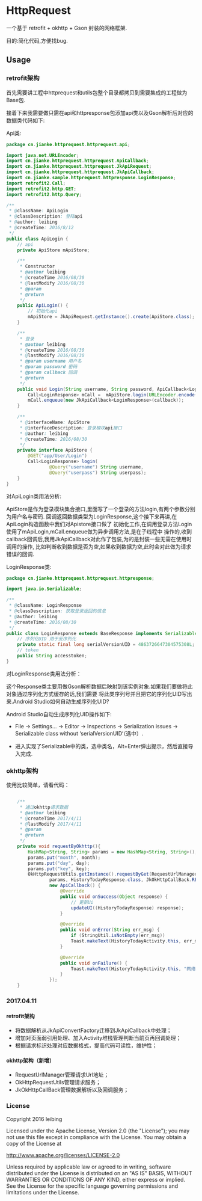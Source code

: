 # HttpRequest
一个基于 retrofit + okhttp + Gson 封装的网络框架.

目的:简化代码,方便找bug.


## Usage

### retrofit架构
首先需要讲工程中httprequest和utils包整个目录都拷贝到需要集成的工程做为Base包.

接着下来我需要做只需在api和httpresponse包添加api类以及Gson解析后对应的数据类代码如下:

Api类:

```java
package cn.jianke.httprequest.httprequest.api;

import java.net.URLEncoder;
import cn.jianke.httprequest.httprequest.ApiCallback;
import cn.jianke.httprequest.httprequest.JkApiRequest;
import cn.jianke.httprequest.httprequest.JkApiCallback;
import cn.jianke.sample.httprequest.httpresponse.LoginResponse;
import retrofit2.Call;
import retrofit2.http.GET;
import retrofit2.http.Query;

/**
 * @className: ApiLogin
 * @classDescription: 登陆api
 * @author: leibing
 * @createTime: 2016/8/12
 */
public class ApiLogin {
    // api
    private ApiStore mApiStore;

    /**
     * Constructor
     * @author leibing
     * @createTime 2016/08/30
     * @lastModify 2016/08/30
     * @param
     * @return
     */
    public ApiLogin() {
        // 初始化api
        mApiStore = JkApiRequest.getInstance().create(ApiStore.class);
    }

    /**
     * 登录
     * @author leibing
     * @createTime 2016/08/30
     * @lastModify 2016/08/30
     * @param username 用户名
     * @param password 密码
     * @param callback 回调
     * @return
     */
    public void Login(String username, String password, ApiCallback<LoginResponse> callback){
        Call<LoginResponse> mCall =  mApiStore.login(URLEncoder.encode(username), password);
        mCall.enqueue(new JkApiCallback<LoginResponse>(callback));
    }

    /**
     * @interfaceName: ApiStore
     * @interfaceDescription: 登录模块api接口
     * @author: leibing
     * @createTime: 2016/08/30
     */
    private interface ApiStore {
        @GET("app/User/Login")
        Call<LoginResponse> login(
                @Query("username") String username,
                @Query("userpass") String userpass);
    }
}

```

对ApiLogin类用法分析:

ApiStore是作为登录模块集合接口,里面写了一个登录的方法login,有两个参数分别为用户名与密码.
回调返回数据类型为LoginResponse,这个接下来再讲,在ApiLogin构造函数中我们对Apistore接口做了
初始化工作,在调用登录方法Login使用了mApiLogin,mCall.enqueue做为异步调用方法,是在子线程中
操作的,收到callback回调后,我用JkApiCallback对此作了包装,为的是封装一些无需在使用时调用的操作,
比如判断收到数据是否为空,如果收到数据为空,此时会对此做为请求错误的回调.


LoginResponse类:

```java
package cn.jianke.httprequest.httprequest.httpresponse;

import java.io.Serializable;

/**
 * @className: LoginResponse
 * @classDescription: 获取登录返回的信息
 * @author: leibing
 * @createTime: 2016/08/30
 */
public class LoginResponse extends BaseResponse implements Serializable{
    // 序列化UID 用于反序列化
    private static final long serialVersionUID = 4863726647304575308L;
    // token
    public String accesstoken;
}


```

对LoginResponse类用法分析：

这个Response类主要用做Gson解析数据后映射到该实例对象.如果我们要做将此对象通过序列化方式缓存的话,我们需要
将此类序列号并且把它的序列化UID写出来.Android Studio如何自动生成序列化UID?

Android Studio自动生成序列化UID操作如下:

* File -> Settings... -> Editor -> Inspections -> Serialization issues -> Serializable class without ‘serialVersionUID‘（选中）.

* 进入实现了Serializable中的类，选中类名，Alt+Enter弹出提示，然后直接导入完成.

### okhttp架构
使用比较简单，请看代码：

```java

    /**
     * 通过okhttp请求数据
     * @author leibing
     * @createTime 2017/4/11
     * @lastModify 2017/4/11
     * @param
     * @return
     */
    private void requestByOkhttp(){
        HashMap<String, String> params = new HashMap<String, String>();
        params.put("month", month);
        params.put("day", day);
        params.put("key", key);
        OkHttpRequestUtils.getInstance().requestByGet(RequestUrlManager.HISTORY_TODAY_REQUEST_URL,
                params, HistoryTodayResponse.class, JkOkHttpCallBack.REQUEST_ID_ONE, this,
                new ApiCallback() {
                    @Override
                    public void onSuccess(Object response) {
                        // 更新Ui
                        updateUI((HistoryTodayResponse) response);
                    }

                    @Override
                    public void onError(String err_msg) {
                        if (StringUtil.isNotEmpty(err_msg))
                        Toast.makeText(HistoryTodayActivity.this, err_msg, Toast.LENGTH_SHORT).show();
                    }

                    @Override
                    public void onFailure() {
                        Toast.makeText(HistoryTodayActivity.this, "网络不给力", Toast.LENGTH_SHORT).show();
                    }
                });
    }

```

### 2017.04.11
#### retrofit架构

* 将数据解析从JkApiConvertFactory迁移到JkApiCallback中处理；
* 增加对页面弱引用处理、加入Activity堆栈管理判断当前页再回调处理；
* 根据请求标识处理对应数据格式，提高代码可读性，维护性；

#### okhttp架构（新增）
* RequestUrlManager管理请求Url地址；
* OkHttpRequestUtils管理请求服务；
* JkOkHttpCallBack管理数据解析以及回调服务；

### License
Copyright 2016 leibing

Licensed under the Apache License, Version 2.0 (the "License");
you may not use this file except in compliance with the License.
You may obtain a copy of the License at

   http://www.apache.org/licenses/LICENSE-2.0

Unless required by applicable law or agreed to in writing, software
distributed under the License is distributed on an "AS IS" BASIS,
WITHOUT WARRANTIES OR CONDITIONS OF ANY KIND, either express or implied.
See the License for the specific language governing permissions and
limitations under the License.

